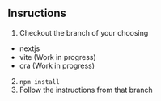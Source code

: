## Insructions

1. Checkout the branch of your choosing

* nextjs
* vite (Work in progress)
* cra (Work in progress)

2. `npm install` 
1. Follow the instructions from that branch